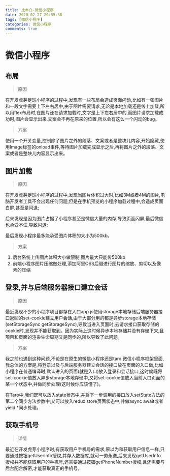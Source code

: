 ```yaml
---
title: 比木白-微信小程序
date: 2020-02-27 20:55:38
tags: [微信小程序]
categories: 微信小程序
comments: true
---
```


# 微信小程序

  ## 布局
  
  > 原因
    
  在开发虎芽足球小程序的过程中,发现有一些布局会造成页面闪动,比如有一张图片和一段文字需要上下左右居中,由于图片需要请求,无论是本地加载还是线上加载,所以用flex布局时,在图片还在请求加载时,文字是上下左右居中的,而图片请求加载成功时,图片会显示出来,文案会不再在原来的位置,所以会有这么一个闪动的bug。
  
  > 方案

  使用一个开关变量,控制除了图片之外的段落、文案或者是整块儿内容,开始隐藏,使用Image标签的onload事件,等待图片加载完成显示之后,再将图片之外的段落、文案或者是整块儿内容显示出来。
  
  ## 图片加载
  
  > 原因

  在开发虎芽足球小程序的过程中,发现当图片体积过大时,比如3M或者4M的图片,电脑开发者工具不会出现任何问题,但是在手机预览的小程序加载过程中,会造成页面白屏,甚至是闪退;
  
  后来发现是因为图片占据了小程序甚至是微信大量的内存,导致页面闪屏,最后微信也承受不住,导致闪退;
  
  最后发现小程序最多能承受图片体积的大小为500kb。
  
  > 方案

  1. 后台系统上传图片体积大小做限制,图片最大只能传500kb
  2. 前端小程序图片压缩做处理,添加阿里OSS后缀进行图片的缩放、剪切以及像素的压缩
  
  
  ## 登录,并与后端服务器接口建立会话
  
  > 原因

  最近发现不少的小程序项目都存在入口app.js使用storage本地存储后端服务器接口返回的set-cookie建立用户会话,由于大部分用的都是异步storage本地存储(setStorageSync getStorageSync),导致当进入页面时,去请求接口获取存储的cookie时,发现并不能获取到。因为实际上这时候异步本地存储并没有存储下来,且项目和页面的渲染生命周期又是同步的,所以导致了此问题。
  
  > 方案

  我之前也遇到这种问题,不论是在原生的微信小程序还是taro 微信小程序框架里面,我总体的方案是,将登录以及与后端服务器建立会话的接口放在页面的入口做,比如小程序在普通编译时,默认进入的页面(就是入口)放入登录和会话接口,这时候既将set-cookie值放入异步storage本地存储中,又将set-cookie值放入当前入口页面的某一个状态中,并做同步处理(这时候你应该懂了)。
  
  在Taro中,我们既可以放入state状态中,并将下一步调用的接口放入setState方法的第二个同步方法参数中;又可以放入redux store页面状态中,并做async await或者yield *同步处理。
  
  ## 获取手机号
  
  > 详情

  最近在开发虎芽小程序时,有获取用户手机号的需求,原以为和获取用户信息一样,只要通过按钮getUserInfo授权,并存入数据库,就可一劳永逸,后来发现getUserInfo授权并不能获取用户的手机号,还需要通过按钮getPhoneNumber授权,且还需要与后台配合解密,才能获取真正的手机号。
  

